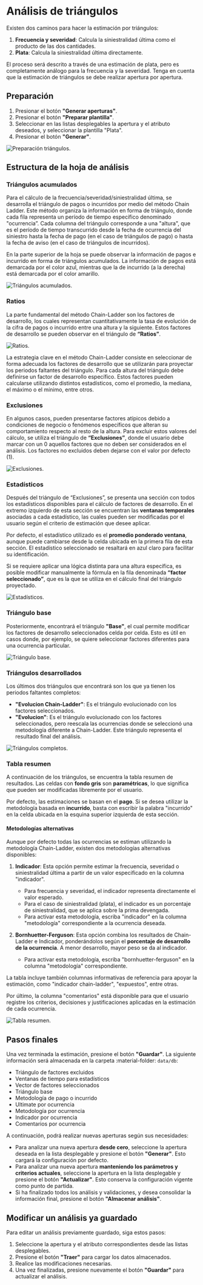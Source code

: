 # Análisis de triángulos

Existen dos caminos para hacer la estimación por triángulos:

1. **Frecuencia y severidad**: Calcula la siniestralidad última como el producto de las dos cantidades.
2. **Plata**: Calcula la siniestralidad última directamente.

El proceso será descrito a través de una estimación de plata, pero es completamente análogo para la frecuencia y la severidad. Tenga en cuenta que la estimación de triángulos se debe realizar apertura por apertura.

## Preparación

1. Presionar el botón **"Generar aperturas"**.
2. Presionar el botón **"Preparar plantilla"**.
3. Seleccionar en las listas desplegables la apertura y el atributo deseados, y seleccionar la plantilla "Plata".
4. Presionar el botón **"Generar"**.

![Preparación triángulos.](assets/triangulos/preparacion_triangulos.png)

## Estructura de la hoja de análisis

### Triángulos acumulados

Para el cálculo de la frecuencia/severidad/siniestralidad última, se desarrolla el triángulo de pagos o incurridos por medio del método Chain Ladder. Este método organiza la información en forma de triángulo, donde cada fila representa un período de tiempo específico denominado "ocurrencia”. Cada columna del triángulo corresponde a una "altura", que es el período de tiempo transcurrido desde la fecha de ocurrencia del siniestro hasta la fecha de pago (en el caso de triángulos de pago) o hasta la fecha de aviso (en el caso de triángulos de incurridos).

En la parte superior de la hoja se puede observar la información de pagos e incurrido en forma de triángulos acumulados. La información de pagos está demarcada por el color azul, mientras que la de incurrido (a la derecha) está demarcada por el color amarillo.

![Triángulos acumulados.](assets/triangulos/triangulos_acumulados.png)

### Ratios

La parte fundamental del método Chain-Ladder son los factores de desarrollo, los cuales representan cuantitativamente la tasa de evolución de la cifra de pagos o incurrido entre una altura y la siguiente. Estos factores de desarrollo se pueden observar en el triángulo de **“Ratios”**.

![Ratios.](assets/triangulos/ratios.png)

La estrategia clave en el método Chain-Ladder consiste en seleccionar de forma adecuada los factores de desarrollo que se utilizarán  para proyectar los periodos faltantes del triángulo. Para cada altura del triángulo debe definirse un factor de desarrollo específico. Estos factores pueden calcularse utilizando distintos estadísticos, como el promedio, la mediana, el máximo o el mínimo, entre otros.

### Exclusiones

En algunos casos, pueden presentarse factores atípicos debido a condiciones de negocio o fenómenos específicos que alteran su comportamiento respecto al resto de la altura. Para excluir estos valores del cálculo, se utiliza el triángulo de **“Exclusiones”**, donde el usuario debe marcar con un 0 aquellos factores que no deben ser considerados en el análisis. Los factores no excluidos deben dejarse con el valor por defecto (1).

![Exclusiones.](assets/triangulos/exclusiones.png)

### Estadísticos

Después del triángulo de “Exclusiones”, se presenta una sección con todos los estadísticos disponibles para el cálculo de factores de desarrollo. En el extremo izquierdo de esta sección se encuentran las **ventanas temporales** asociadas a cada estadístico, las cuales pueden ser modificadas por el usuario según el criterio de estimación que desee aplicar.

Por defecto, el estadístico utilizado es el **promedio ponderado ventana**, aunque puede cambiarse desde la celda ubicada en la primera fila de esta sección. El estadístico seleccionado se resaltará en azul claro para facilitar su identificación.

Si se requiere aplicar una lógica distinta para una altura específica, es posible modificar manualmente la fórmula en la fila denominada **“factor seleccionado”**, que es la que se utiliza en el cálculo final del triángulo proyectado.

![Estadísticos.](assets/triangulos/estadisticos.png)

### Triángulo base

Posteriormente, encontrará el triángulo **"Base"**, el cual permite modificar los factores de desarrollo seleccionados celda por celda. Esto es útil en casos donde, por ejemplo, se quiere seleccionar factores diferentes para una ocurrencia particular.

![Triángulo base.](assets/triangulos/triangulo_base.png)

### Triángulos desarrollados

Los últimos dos triángulos que encontrará son los que ya tienen los periodos faltantes completos:

- **"Evolucion Chain-Ladder"**: Es el triángulo evolucionado con los factores seleccionados.
- **"Evolucion"**: Es el triángulo evolucionado con los factores seleccionados, pero reescala las ocurrencias donde se seleccionó una metodología diferente a Chain-Ladder. Este triángulo representa el resultado final del análisis.

![Triángulos completos.](assets/triangulos/triangulos_completos.png)

### Tabla resumen

A continuación de los triángulos, se encuentra la tabla resumen de resultados. Las celdas con **fondo gris** son **paramétricas**, lo que significa que pueden ser modificadas libremente por el usuario.

Por defecto, las estimaciones se basan en el **pago**. Si se desea utilizar la metodología basada en **incurrido**, basta con escribir la palabra "incurrido" en la celda ubicada en la esquina superior izquierda de esta sección.

#### Metodologías alternativas

Aunque por defecto todas las ocurrencias se estiman utilizando la metodología Chain-Ladder, existen dos metodologías alternativas disponibles:

1. **Indicador**: Esta opción permite estimar la frecuencia, severidad o siniestralidad última a partir de un valor especificado en la columna "indicador".
    - Para frecuencia y severidad, el indicador representa directamente el valor esperado.
    - Para el caso de siniestralidad (plata), el indicador es un porcentaje de siniestralidad, que se aplica sobre la prima devengada.
    - Para activar esta metodología, escriba "indicador" en la columna "metodología" correspondiente a la ocurrencia deseada.

2. **Bornhuetter-Ferguson**: Esta opción combina los resultados de Chain-Ladder e Indicador, ponderándolos según el **porcentaje de desarrollo de la ocurrencia**. A menor desarrollo, mayor peso se da al indicador.
    - Para activar esta metodología, escriba "bornhuetter-ferguson" en la columna "metodología" correspondiente.

La tabla incluye también columnas informativas de referencia para apoyar la estimación, como "indicador chain-ladder", "expuestos", entre otras.

Por último, la columna "comentarios" está disponible para que el usuario registre los criterios, decisiones y justificaciones aplicadas en la estimación de cada ocurrencia.

![Tabla resumen.](assets/triangulos/tabla_resumen.png)

## Pasos finales

Una vez terminada la estimación, presione el botón **"Guardar"**. La siguiente información será almacenada en la carpeta :material-folder: `data/db`:

- Triángulo de factores excluidos
- Ventanas de tiempo para estadísticos
- Vector de factores seleccionados
- Triángulo base
- Metodología de pago o incurrido
- Ultimate por ocurrencia
- Metodología por ocurrencia
- Indicador por ocurrencia
- Comentarios por ocurrencia

A continuación, podrá realizar nuevas aperturas según sus necesidades:

- Para analizar una nueva apertura **desde cero**, seleccione la apertura deseada en la lista desplegable y presione el botón **"Generar"**. Esto cargará la configuración por defecto.
- Para analizar una nueva apertura **manteniendo los parámetros y criterios actuales**, seleccione la apertura en la lista desplegable y presione el botón **"Actualizar"**. Esto conserva la configuración vigente como punto de partida.
- Si ha finalizado todos los análisis y validaciones, y desea consolidar la información final, presione el botón **"Almacenar análisis"**.

## Modificar un análisis ya guardado

Para editar un análisis previamente guardado, siga estos pasos:

1. Seleccione la apertura y el atributo correspondientes desde las listas desplegables.
2. Presione el botón **"Traer"** para cargar los datos almacenados.
3. Realice las modificaciones necesarias.
4. Una vez finalizadas, presione nuevamente el botón **"Guardar"** para actualizar el análisis.
